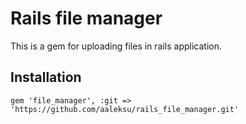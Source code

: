 Rails file manager
==================

This is a gem for uploading files in rails application.

Installation
------------

    gem 'file_manager', :git => 'https://github.com/aaleksu/rails_file_manager.git'
